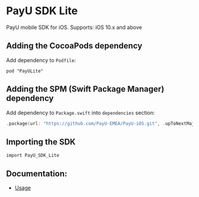 # PayU SDK Lite

PayU mobile SDK for iOS.
Supports: iOS 10.x and above

## Adding the CocoaPods dependency

Add dependency to `Podfile`:

```
pod "PayULite"
```

## Adding the SPM (Swift Package Manager) dependency

Add dependency to `Package.swift` into `dependencies` section:

```swift
.package(url: "https://github.com/PayU-EMEA/PayU-iOS.git", .upToNextMajor(from: "1.0.10")),
```

## Importing the SDK

```
import PayU_SDK_Lite
```

## Documentation:
*  [Usage](docs/markup/README.md)
